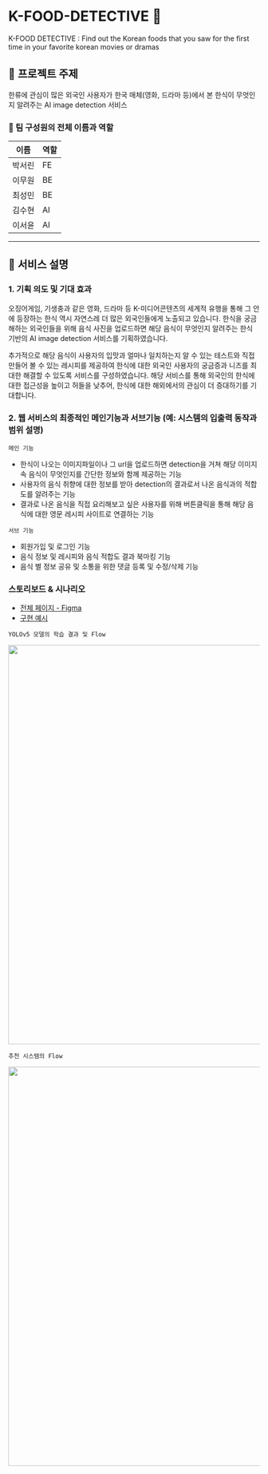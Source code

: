 # K-FOOD-DETECTIVE 🍱
K-FOOD DETECTIVE : Find out the Korean foods that you saw for the first time in your favorite korean movies or dramas

## 📌 프로젝트 주제
한류에 관심이 많은 외국인 사용자가 한국 매체(영화, 드라마 등)에서 본 한식이 무엇인지 알려주는 AI image detection 서비스

### 👥 팀 구성원의 전체 이름과 역할

| 이름 | 역할 |
|----|----|
| 박서린 | FE |
| 이무원 | BE |
| 최성민 | BE |
| 김수현 | AI |
| 이서윤 | AI |
<hr>


## 📌 서비스 설명
### **1. 기획 의도 및 기대 효과** <br>
오징어게임, 기생충과 같은 영화, 드라마 등 K-미디어콘텐츠의 세계적 유행을 통해 그 안에 등장하는 한식 역시 자연스레 더 많은 외국인들에게 노출되고 있습니다.
한식을 궁금해하는 외국인들을 위해 음식 사진을 업로드하면 해당 음식이 무엇인지 알려주는 한식 기반의 AI image detection 서비스를 기획하였습니다.

추가적으로 해당 음식이 사용자의 입맛과 얼마나 일치하는지 알 수 있는 테스트와 직접 만들어 볼 수 있는 레시피를 제공하여 한식에 대한 외국인 사용자의 궁금증과 니즈를 최대한 해결할 수 있도록 서비스를 구성하였습니다.
해당 서비스를 통해 외국인의 한식에 대한 접근성을 높이고 허들을 낮추어, 한식에 대한 해외에서의 관심이 더 증대하기를 기대합니다.
### **2. 웹 서비스의 최종적인 메인기능과 서브기능 (예: 시스템의 입출력 동작과 범위 설명)**  <br>

`메인 기능`
- 한식이 나오는 이미지파일이나 그 url을 업로드하면 detection을 거쳐 해당 이미지 속 음식이 무엇인지를 간단한 정보와 함께 제공하는 기능
- 사용자의 음식 취향에 대한 정보를 받아 detection의 결과로서 나온 음식과의 적합도를 알려주는 기능
- 결과로 나온 음식을 직접 요리해보고 싶은 사용자를 위해 버튼클릭을 통해 해당 음식에 대한 영문 레시피 사이트로 연결하는 기능

`서브 기능`
- 회원가입 및 로그인 기능
- 음식 정보 및 레시피와 음식 적합도 결과 북마킹 기능
- 음식 별 정보 공유 및 소통을 위한 댓글 등록 및 수정/삭제 기능
### 스토리보드 & 시나리오

- [전체 페이지 - Figma](https://www.figma.com/file/QPlgmWw0P9GKdL4x3zItNK/%5BCompleted%5D-K-Food-Searching?node-id=0%3A1) <br>
- [구현 예시](https://www.figma.com/proto/QPlgmWw0P9GKdL4x3zItNK/%5BCompleted%5D-K-Food-Searching?node-id=4%3A2&scaling=scale-down&page-id=0%3A1&starting-point-node-id=4%3A2)

`YOLOv5 모델의 학습 결과 및 Flow`
<p align='left'>
  <img src=https://user-images.githubusercontent.com/70987343/158050118-5447786a-86c7-4551-aac2-6416d86236bf.png width=800px float=left>
</p>

`추천 시스템의 Flow`
<p align='left'>
  <img src=https://user-images.githubusercontent.com/70987343/158050125-ea5cc6ca-91bc-4ee6-82e2-e99b7733c398.png width=800px>
</p>
